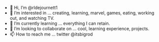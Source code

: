 - 👋 Hi, I’m @rldejournett1
- 👀 I’m interested in ... creating, learning, marvel, games, eating, working out, and watching TV. 
- 🌱 I’m currently learning ... everything I can retain. 
- 💞️ I’m looking to collaborate on ... cool, learning experience, projects.
- 📫 How to reach me ... twitter @itsbigrod

<!---
rldejournett1/rldejournett1 is a ✨ special ✨ repository because its `README.md` (this file) appears on your GitHub profile.
You can click the Preview link to take a look at your changes.
--->
